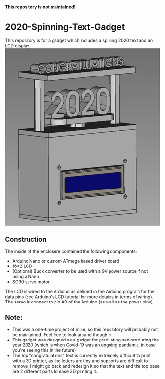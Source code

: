 #### This repository is not maintained!

# 2020-Spinning-Text-Gadget
This repository is for a gadget which includes a spining 2020 text and an LCD display.
![Preview](.misc/Screenshot_20210216_002511-1.png)

## Construction
The inside of the enclosure contained the following components:
- Arduino Nano or custom ATmega based driver board
- 16*2 LCD
- (Optional) Buck converter to be used with a 9V power source if not using a Nano
- SG90 servo motor

The LCD is wired to the Arduino as defined in the Arduino program for the data pins (see Arduino's LCD tutorial for more detains in terms of wiring). The servo is connect to pin A0 of the Arduino (as well as the power pins).

## Note:
- This was a one-time project of mine, so this repository	will probably not be maintained. Feel free to look around though :)
- This gadget was designed as a gadget for graduating seniors during the year 2020 (which is when Covid-19 was an ongoing pandamic, in case you're seeing this in the future)
- The top "congratulations" text is currently extremely difficult to print with a 3D printer, as the letters are tiny and supports are difficult to remove. I might go back and redesign it so that the text and the top base are 2 different parts to ease 3D printing it. 

